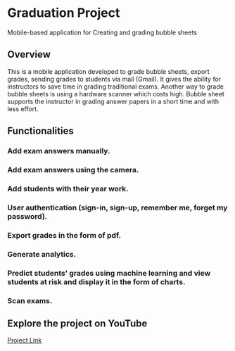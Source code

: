 # Graduation Project
Mobile-based application for Creating and grading bubble sheets

## Overview
This is a mobile application developed to grade bubble sheets, export grades, sending grades to students via mail (Gmail).
It gives the ability for instructors to save time in grading traditional exams.
Another way to grade bubble sheets is using a hardware scanner which costs high. Bubble sheet supports the instructor in grading answer papers in a short time and with less effort.

## Functionalities
### Add exam answers manually.
### Add exam answers using the camera.
### Add students with their year work.
### User authentication (sign-in, sign-up, remember me, forget my password).
### Export grades in the form of pdf.
### Generate analytics.
### Predict students' grades using machine learning and view students at risk and display it in the form of charts.
### Scan exams.

## Explore the project on YouTube
[Project Link](https://youtu.be/gEnS3YjD3OA)



